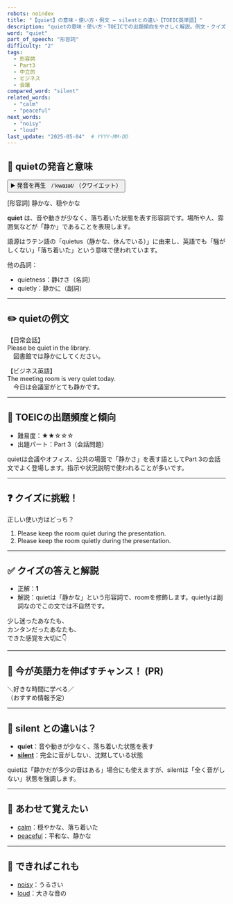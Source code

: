 ```yaml
---
robots: noindex
title: "【quiet】の意味・使い方・例文 ― silentとの違い【TOEIC英単語】"
description: "quietの意味・使い方・TOEICでの出題傾向をやさしく解説。例文・クイズ付きでsilentとの違いもわかりやすく学べます。"
word: "quiet"
part_of_speech: "形容詞"
difficulty: "2"
tags:
  - 形容詞
  - Part3
  - 中立的
  - ビジネス
  - 会議
compared_word: "silent"
related_words:
  - "calm"
  - "peaceful"
next_words:
  - "noisy"
  - "loud"
last_update: "2025-05-04"  # YYYY-MM-DD
---
```


## 🔰 quietの発音と意味

<button class="play-audio" onclick="playTTS('quiet')">
  <span class="play-audio-main">
    ▶️ 発音を再生　/ˈkwaɪət/
  </span>
  <span class="play-audio-sub">
    （クワイエット）
  </span>
</button>

[形容詞] 静かな、穏やかな

**quiet** は、音や動きが少なく、落ち着いた状態を表す形容詞です。場所や人、雰囲気などが「静か」であることを表現します。

語源はラテン語の「quietus（静かな、休んでいる）」に由来し、英語でも「騒がしくない」「落ち着いた」という意味で使われています。

他の品詞：  
- quietness：静けさ（名詞）
- quietly：静かに（副詞）

---

## ✏️ quietの例文

【日常会話】  
Please be quiet in the library.  
　図書館では静かにしてください。

【ビジネス英語】  
The meeting room is very quiet today.  
　今日は会議室がとても静かです。

---

## 🎯 TOEICの出題頻度と傾向

- 難易度：★★☆☆☆
- 出題パート：Part 3（会話問題）

quietは会議やオフィス、公共の場面で「静かさ」を表す語としてPart 3の会話文でよく登場します。指示や状況説明で使われることが多いです。

---

## ❓ クイズに挑戦！

正しい使い方はどっち？

1. Please keep the room quiet during the presentation.  
2. Please keep the room quietly during the presentation.

---

## ✅ クイズの答えと解説

- 正解：**1**
- 解説：quietは「静かな」という形容詞で、roomを修飾します。quietlyは副詞なのでこの文では不自然です。

少し迷ったあなたも、  
カンタンだったあなたも、  
できた感覚を大切に👇️

---

## 🚀 今が英語力を伸ばすチャンス！ (PR)

<div class="info-center">
＼好きな時間に学べる／<br>  
（おすすめ情報予定）
</div>

---

## 🤔  silent との違いは？

- **quiet**：音や動きが少なく、落ち着いた状態を表す
- **[silent](/word/silent/)**：完全に音がしない、沈黙している状態

quietは「静かだが多少の音はある」場合にも使えますが、silentは「全く音がしない」状態を強調します。

---

## 🧩 あわせて覚えたい

- [calm](/word/calm/)：穏やかな、落ち着いた
- [peaceful](/word/peaceful/)：平和な、静かな

---

## 📖 できればこれも

- [noisy](/word/noisy/)：うるさい
- [loud](/word/loud/)：大きな音の

<!-- cvid: aid13_bid36 -->
